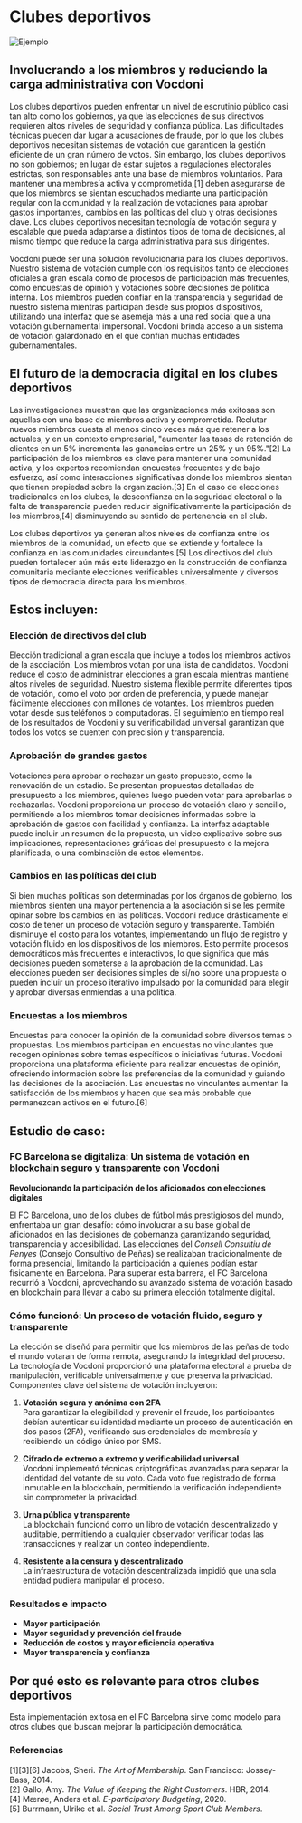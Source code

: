 # Clubes deportivos

![Ejemplo](/assets/sport.jpeg)

## Involucrando a los miembros y reduciendo la carga administrativa con Vocdoni

Los clubes deportivos pueden enfrentar un nivel de escrutinio público casi tan alto como los gobiernos, ya que las elecciones de sus directivos requieren altos niveles de seguridad y confianza pública. Las dificultades técnicas pueden dar lugar a acusaciones de fraude, por lo que los clubes deportivos necesitan sistemas de votación que garanticen la gestión eficiente de un gran número de votos. Sin embargo, los clubes deportivos no son gobiernos; en lugar de estar sujetos a regulaciones electorales estrictas, son responsables ante una base de miembros voluntarios. Para mantener una membresía activa y comprometida,[1] deben asegurarse de que los miembros se sientan escuchados mediante una participación regular con la comunidad y la realización de votaciones para aprobar gastos importantes, cambios en las políticas del club y otras decisiones clave. Los clubes deportivos necesitan tecnología de votación segura y escalable que pueda adaptarse a distintos tipos de toma de decisiones, al mismo tiempo que reduce la carga administrativa para sus dirigentes.

Vocdoni puede ser una solución revolucionaria para los clubes deportivos. Nuestro sistema de votación cumple con los requisitos tanto de elecciones oficiales a gran escala como de procesos de participación más frecuentes, como encuestas de opinión y votaciones sobre decisiones de política interna. Los miembros pueden confiar en la transparencia y seguridad de nuestro sistema mientras participan desde sus propios dispositivos, utilizando una interfaz que se asemeja más a una red social que a una votación gubernamental impersonal. Vocdoni brinda acceso a un sistema de votación galardonado en el que confían muchas entidades gubernamentales.

## El futuro de la democracia digital en los clubes deportivos

Las investigaciones muestran que las organizaciones más exitosas son aquellas con una base de miembros activa y comprometida. Reclutar nuevos miembros cuesta al menos cinco veces más que retener a los actuales, y en un contexto empresarial, "aumentar las tasas de retención de clientes en un 5% incrementa las ganancias entre un 25% y un 95%."[2] La participación de los miembros es clave para mantener una comunidad activa, y los expertos recomiendan encuestas frecuentes y de bajo esfuerzo, así como interacciones significativas donde los miembros sientan que tienen propiedad sobre la organización.[3] En el caso de elecciones tradicionales en los clubes, la desconfianza en la seguridad electoral o la falta de transparencia pueden reducir significativamente la participación de los miembros,[4] disminuyendo su sentido de pertenencia en el club.

Los clubes deportivos ya generan altos niveles de confianza entre los miembros de la comunidad, un efecto que se extiende y fortalece la confianza en las comunidades circundantes.[5] Los directivos del club pueden fortalecer aún más este liderazgo en la construcción de confianza comunitaria mediante elecciones verificables universalmente y diversos tipos de democracia directa para los miembros.

## Estos incluyen:

### Elección de directivos del club

Elección tradicional a gran escala que incluye a todos los miembros activos de la asociación. Los miembros votan por una lista de candidatos.
Vocdoni reduce el costo de administrar elecciones a gran escala mientras mantiene altos niveles de seguridad. Nuestro sistema flexible permite diferentes tipos de votación, como el voto por orden de preferencia, y puede manejar fácilmente elecciones con millones de votantes. Los miembros pueden votar desde sus teléfonos o computadoras. El seguimiento en tiempo real de los resultados de Vocdoni y su verificabilidad universal garantizan que todos los votos se cuenten con precisión y transparencia.

### Aprobación de grandes gastos

Votaciones para aprobar o rechazar un gasto propuesto, como la renovación de un estadio. Se presentan propuestas detalladas de presupuesto a los miembros, quienes luego pueden votar para aprobarlas o rechazarlas.
Vocdoni proporciona un proceso de votación claro y sencillo, permitiendo a los miembros tomar decisiones informadas sobre la aprobación de gastos con facilidad y confianza. La interfaz adaptable puede incluir un resumen de la propuesta, un video explicativo sobre sus implicaciones, representaciones gráficas del presupuesto o la mejora planificada, o una combinación de estos elementos.

### Cambios en las políticas del club

Si bien muchas políticas son determinadas por los órganos de gobierno, los miembros sienten una mayor pertenencia a la asociación si se les permite opinar sobre los cambios en las políticas.
Vocdoni reduce drásticamente el costo de tener un proceso de votación seguro y transparente. También disminuye el costo para los votantes, implementando un flujo de registro y votación fluido en los dispositivos de los miembros. Esto permite procesos democráticos más frecuentes e interactivos, lo que significa que más decisiones pueden someterse a la aprobación de la comunidad. Las elecciones pueden ser decisiones simples de sí/no sobre una propuesta o pueden incluir un proceso iterativo impulsado por la comunidad para elegir y aprobar diversas enmiendas a una política.

### Encuestas a los miembros

Encuestas para conocer la opinión de la comunidad sobre diversos temas o propuestas. Los miembros participan en encuestas no vinculantes que recogen opiniones sobre temas específicos o iniciativas futuras.
Vocdoni proporciona una plataforma eficiente para realizar encuestas de opinión, ofreciendo información sobre las preferencias de la comunidad y guiando las decisiones de la asociación. Las encuestas no vinculantes aumentan la satisfacción de los miembros y hacen que sea más probable que permanezcan activos en el futuro.[6]

## Estudio de caso:

### FC Barcelona se digitaliza: Un sistema de votación en blockchain seguro y transparente con Vocdoni

**Revolucionando la participación de los aficionados con elecciones digitales**

El FC Barcelona, uno de los clubes de fútbol más prestigiosos del mundo, enfrentaba un gran desafío: cómo involucrar a su base global de aficionados en las decisiones de gobernanza garantizando seguridad, transparencia y accesibilidad. Las elecciones del _Consell Consultiu de Penyes_ (Consejo Consultivo de Peñas) se realizaban tradicionalmente de forma presencial, limitando la participación a quienes podían estar físicamente en Barcelona.
Para superar esta barrera, el FC Barcelona recurrió a Vocdoni, aprovechando su avanzado sistema de votación basado en blockchain para llevar a cabo su primera elección totalmente digital.

### Cómo funcionó: Un proceso de votación fluido, seguro y transparente

La elección se diseñó para permitir que los miembros de las peñas de todo el mundo votaran de forma remota, asegurando la integridad del proceso. La tecnología de Vocdoni proporcionó una plataforma electoral a prueba de manipulación, verificable universalmente y que preserva la privacidad. Componentes clave del sistema de votación incluyeron:

1. **Votación segura y anónima con 2FA**  
   Para garantizar la elegibilidad y prevenir el fraude, los participantes debían autenticar su identidad mediante un proceso de autenticación en dos pasos (2FA), verificando sus credenciales de membresía y recibiendo un código único por SMS.

2. **Cifrado de extremo a extremo y verificabilidad universal**  
   Vocdoni implementó técnicas criptográficas avanzadas para separar la identidad del votante de su voto. Cada voto fue registrado de forma inmutable en la blockchain, permitiendo la verificación independiente sin comprometer la privacidad.

3. **Urna pública y transparente**  
   La blockchain funcionó como un libro de votación descentralizado y auditable, permitiendo a cualquier observador verificar todas las transacciones y realizar un conteo independiente.

4. **Resistente a la censura y descentralizado**  
   La infraestructura de votación descentralizada impidió que una sola entidad pudiera manipular el proceso.

### Resultados e impacto

- **Mayor participación**
- **Mayor seguridad y prevención del fraude**
- **Reducción de costos y mayor eficiencia operativa**
- **Mayor transparencia y confianza**

## Por qué esto es relevante para otros clubes deportivos

Esta implementación exitosa en el FC Barcelona sirve como modelo para otros clubes que buscan mejorar la participación democrática.

### Referencias

[1][3][6] Jacobs, Sheri. _The Art of Membership_. San Francisco: Jossey-Bass, 2014.  
[2] Gallo, Amy. _The Value of Keeping the Right Customers_. HBR, 2014.  
[4] Mærøe, Anders et al. _E-participatory Budgeting_, 2020.  
[5] Burrmann, Ulrike et al. _Social Trust Among Sport Club Members_.
